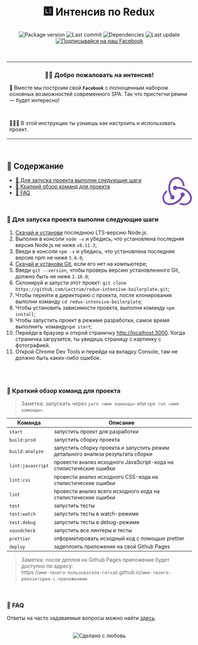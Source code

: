 <h1 align="center">
<a href="https://lectrum.io" target="_blank" rel="noopener noreferrer"> <img src="./static/favicon/favicon-woodsmoke.svg" alt="Lectrum favicon" width="25" /></a> Интенсив по Redux</h1>

<br>

<div align="center">
  <!-- Package version -->
    <img src="https://img.shields.io/github/package-json/v/lectrum/redux-intensive-boilerplate.svg?longCache=true&style=flat-square"
      alt="Package version" />
  <!-- Last commit -->
    <img src="https://img.shields.io/github/last-commit/lectrum/redux-intensive-boilerplate.svg?longCache=true&style=flat-square"
      alt="Last commit" />
  <!-- Dependencies -->
    <img src="https://img.shields.io/badge/dependencies-up%20to%20date-brightgreen.svg?longCache=true&style=flat-square"
      alt="Dependencies" />
  <!-- Contributors welcome -->
    <img src="https://img.shields.io/badge/contributions-welcome-orange.svg?longCache=true&style=flat-square"
      alt="Last update" />
</div>
<div align="center">
  <!-- Наш Facebook -->
    <a href="https://www.facebook.com/lectrum">
        <img src="https://img.shields.io/badge/%D0%9F%D0%BE%D0%B4%D0%BF%D0%B8%D1%81%D1%8B%D0%B2%D0%B0%D0%B9%D1%81%D1%8F%20%D0%BD%D0%B0%20%D0%BD%D0%B0%D1%88-Facebook-blue.svg?longCache=true&style=for-the-badge&link=https://www.facebook.com/lectrum"
        alt="Подписывайся на наш Facebook" />
    </a>
</div>

<br>
<br>

<table align="center">
    <tbody>
        <tr>
            <td>
                <h3 align="center">👋🏼 Добро пожаловать на интенсив!</h3>
                <p>
                    📸&nbsp;Вместе мы построим свой <b><code>Facebook</code></b> с полноценным набором основных возможностей современного SPA.
                    Так что пристегни ремни — будет интересно!
                </p>
                <br>
                <p>👨🏽‍🔬&nbsp;В этой инструкции ты узнаешь как настроить и использовать проект.</p>
            </td>
        </tr>
    <tbody>
</table>

<br>

## 📜 Содержание

<img align="right" width="80" src="./static/logos/Redux.png">

-   [🚀 Для запуска проекта выполни следующие шаги](#-Для-запуска-проекта-выполни-следующие-шаги)
-   [🤖 Краткий обзор команд для проекта](#-Краткий-обзор-команд-для-проекта)
-   [🤔 FAQ](#-faq)

<br>

### 🚀 Для запуска проекта выполни следующие шаги

1. [Скачай и установи](https://nodejs.org/en/) последнюю LTS-версию Node.js.
2. Выполни в консоли `node -v` и убедись, что установлена последняя версия Node.js не ниже `v8.11.3`;
3. Введи в консоли `npm -v` и убедись, что установлена последняя версия npm не ниже `5.6.0`;
4. [Скачай и установи Git](https://git-scm.com/downloads), если его нет на компьютере;
5. Введи `git --version`, чтобы проверь версию установленного Git, должно быть не ниже `2.18.0`;
6. Склонируй и запусти этот проект: `git clone https://github.com/Lectrum/redux-intensive-boilerplate.git`;
7. Чтобы перейти в директорию с проекта, после клонирования выполни команду `cd redux-intensive-boilerplate`;
8. Чтобы установить зависимости проекта, выполни команду `npm install`;
9. Чтобы запустить проект в режиме разработки, самое время выполнить  команду`npm start`;
10. Перейди в браузер и открой страничку [http://localhost:3000](http://localhost:3000/). Когда страничка загрузится, ты увидишь страницу с картинку с фотографией.
11. Открой Chrome Dev Tools и перейди на вкладку Console, там не должно быть каких-либо ошибок.

<br>
<br>

### 🤖 Краткий обзор команд для проекта

> Заметка: запускать через `yarn «имя команды»` или `npm run «имя команды»`.

| Команда           | Описание                                                                        |
| ----------------- | ------------------------------------------------------------------------------- |
| `start`           | запустить проект для разработки                                                 |
| `build:prod`      | запустить сборку проекта                                                        |
| `build:analyze`   | запустить сборку проекта и запустить режим детального анализа результата сборки |
| `lint:javascript` | провести анализ исходного JavaScript-кода на стилистические ошибки              |
| `lint:css`        | провести анализ исходного CSS-кода на стилистические ошибки                     |
| `lint`            | провести анализ всего исходного кода на стилистические ошибки                   |
| `test`            | запустить тесты                                                                 |
| `test:watch`      | запустить тесты в watch-режиме                                                  |
| `test:debug`      | запустить тесты в debug-режиме                                                  |
| `soundcheck`      | запустить все линтеры и тесты                                                   |
| `prettier`        | отформатировать исходный код с помощью prettier                                 |
| `deploy`          | задеплоить приложение на свой Github Pages                                      |

> Заметка: после деплоя на Github Pages приложение будет доступно по адресу:\
> https://`имя-твоего-пользователя-гитхаб`.github.io/`имя-твоего-репозитория-с-приложением`

<br>

### 🤔 FAQ

Ответы на часто задаваемые вопросы можно найти [здесь](https://github.com/Lectrum/FAQ#-faq).

<br>

<div align="center">
  <!-- Сделано с любовь -->
    <img src="https://img.shields.io/badge/%D0%A1%D0%B4%D0%B5%D0%BB%D0%B0%D0%BD%D0%BE%20%D1%81-%F0%9F%96%A4-red.svg?longCache=true&style=for-the-badge&colorA=000&colorB=fedcba"
      alt="Сделано с любовь" />
</div>
